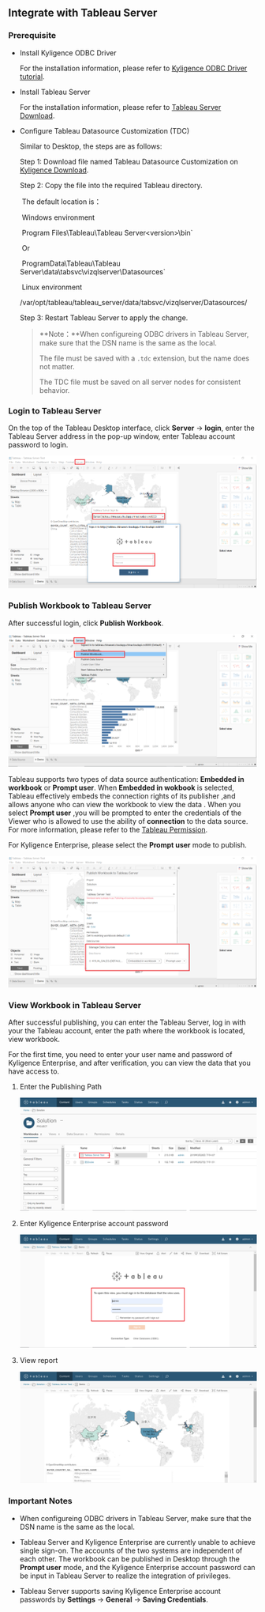 ## Integrate with Tableau  Server

### Prerequisite

- Install Kyligence ODBC Driver

  For the installation information, please refer to [Kyligence ODBC Driver tutorial](../../driver/odbc/README.md).

- Install  Tableau Server

  For the installation information, please refer to [Tableau Server Download](https://www.tableau.com/products/server).

- Configure Tableau Datasource Customization (TDC) 

  Similar to Desktop, the steps are as follows:

  Step 1: Download file named Tableau Datasource Customization on [Kyligence Download](http://download.kyligence.io/#/addons).

  Step 2: Copy the file into the required Tableau directory. 

  ​             The default location is： 

  ​             Windows environment

  ​             Program Files\Tableau\Tableau Server\<version>\bin`

  ​             Or

  ​             ProgramData\Tableau\Tableau Server\data\tabsvc\vizqlserver\Datasources`

  ​             Linux environment

  ​             /var/opt/tableau/tableau_server/data/tabsvc/vizqlserver/Datasources/

  Step 3: Restart Tableau Server to apply the change.
  
  > **Note：**When configureing ODBC drivers in Tableau Server, make sure that the DSN name is the same as the local.
  >
  > The file must be saved with a `.tdc` extension, but the name does not matter. 
  >
  > The TDC file must be saved on all server nodes for consistent behavior.

### Login to Tableau Server

On the top of the Tableau Desktop interface, click **Server** -> **login**, enter the Tableau Server address in the pop-up window, enter Tableau account password to login.

![](../../images/tableau_server/1.png)

### Publish Workbook to Tableau Server

After successful login, click **Publish Workbook**.

![](../../images/tableau_server/2.png)

Tableau supports two types of data source authentication: **Embedded in workbook** or **Prompt user**. When **Embedded in wokbook** is selected, Tableau effectively embeds the connection rights of its publisher ,and allows anyone who can view the workbook to view the data . When you select **Prompt user** ,you will be prompted to enter the credentials of the Viewer who is allowed to use the ability of **connection** to the data source. For more information, please refer to the [Tableau Permission](https://onlinehelp.tableau.com/current/server/zh-cn/license_permissions.htm).

For Kyligence Enterprise, please select the  **Prompt user**  mode to publish.

![](../../images/tableau_server/3.png)

### View Workbook in Tableau Server

After successful publishing, you can enter the Tableau Server, log in with your the Tableau account, enter the path where the workbook is located, view workbook.

For the first time, you need to enter your user name and password of Kyligence Enterprise, and after verification, you can view the data that you have access to.

1. Enter the Publishing Path

   ![](../../images/tableau_server/4.png)

2. Enter Kyligence Enterprise account password

   ![](../../images/tableau_server/5.png)

3. View report

   ![](../../images/tableau_server/6.png)

### Important Notes

- When configureing ODBC drivers in Tableau Server, make sure that the DSN name is the same as the local.

- Tableau Server and Kyligence Enterprise are currently unable to achieve single sign-on. The accounts of the two systems are independent of each other. The workbook can be published in Desktop through the **Prompt user** mode, and the Kyligence Enterprise account password can be input in Tableau Server to realize the integration of privileges.

- Tableau Server supports saving Kyligence Enterprise account passwords by **Settings** -> **General** -> **Saving Credentials**.
